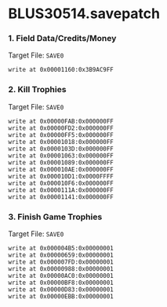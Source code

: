 # BLUS30514.savepatch

### 1. Field Data/Credits/Money

Target File: `SAVE0`

```
write at 0x00001160:0x3B9AC9FF
```

### 2. Kill Trophies

Target File: `SAVE0`

```
write at 0x00000FAB:0x000000FF
write at 0x00000FD2:0x000000FF
write at 0x00000FF5:0x000000FF
write at 0x00001018:0x000000FF
write at 0x0000103D:0x000000FF
write at 0x00001063:0x000000FF
write at 0x00001089:0x000000FF
write at 0x000010AE:0x000000FF
write at 0x000010D1:0x0000FFFF
write at 0x000010F6:0x000000FF
write at 0x0000111A:0x000000FF
write at 0x00001141:0x000000FF
```

### 3. Finish Game Trophies

Target File: `SAVE0`

```
write at 0x000004B5:0x00000001
write at 0x00000659:0x00000001
write at 0x000007FD:0x00000001
write at 0x00000988:0x00000001
write at 0x00000AC0:0x00000001
write at 0x00000BF8:0x00000001
write at 0x00000D83:0x00000001
write at 0x00000EBB:0x00000001
```

